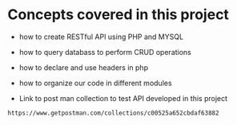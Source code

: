 # Concepts covered in this project

* how to create RESTful API using PHP and MYSQL

* how to query databass to perform CRUD operations

* how to declare and use headers in php

* how to organize our code in different modules

* Link to post man collection to test API developed in this project

```$xslt
https://www.getpostman.com/collections/c00525a652cbdaf63882
```